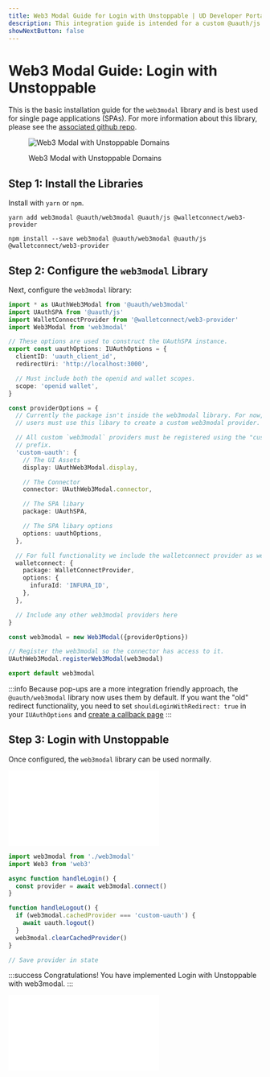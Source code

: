 ```yaml
---
title: Web3 Modal Guide for Login with Unstoppable | UD Developer Portal
description: This integration guide is intended for a custom @uauth/js integration, with ethereum provider, using web3 modal library.
showNextButton: false
---
```


# Web3 Modal Guide: Login with Unstoppable

This is the basic installation guide for the `web3modal` library and is best used for single page applications (SPAs). For more information about this library, please see the [associated github repo](https://github.com/unstoppabledomains/uauth/tree/main/packages/web3modal).

<figure>

![Web3 Modal with Unstoppable Domains](/images/login-selection-web3modal.png '#width=70%')

<figcaption>Web3 Modal with Unstoppable Domains</figcaption>
</figure>

## Step 1: Install the Libraries

Install with `yarn` or `npm`.

```shell yarn
yarn add web3modal @uauth/web3modal @uauth/js @walletconnect/web3-provider
```

```shell npm
npm install --save web3modal @uauth/web3modal @uauth/js @walletconnect/web3-provider
```

## Step 2: Configure the `web3modal` Library

Next, configure the `web3modal` library:

```typescript
import * as UAuthWeb3Modal from '@uauth/web3modal'
import UAuthSPA from '@uauth/js'
import WalletConnectProvider from '@walletconnect/web3-provider'
import Web3Modal from 'web3modal'

// These options are used to construct the UAuthSPA instance.
export const uauthOptions: IUAuthOptions = {
  clientID: 'uauth_client_id',
  redirectUri: 'http://localhost:3000',

  // Must include both the openid and wallet scopes.
  scope: 'openid wallet',
}

const providerOptions = {
  // Currently the package isn't inside the web3modal library. For now,
  // users must use this libary to create a custom web3modal provider.

  // All custom `web3modal` providers must be registered using the "custom-"
  // prefix.
  'custom-uauth': {
    // The UI Assets
    display: UAuthWeb3Modal.display,

    // The Connector
    connector: UAuthWeb3Modal.connector,

    // The SPA libary
    package: UAuthSPA,

    // The SPA libary options
    options: uauthOptions,
  },

  // For full functionality we include the walletconnect provider as well.
  walletconnect: {
    package: WalletConnectProvider,
    options: {
      infuraId: 'INFURA_ID',
    },
  },

  // Include any other web3modal providers here
}

const web3modal = new Web3Modal({providerOptions})

// Register the web3modal so the connector has access to it.
UAuthWeb3Modal.registerWeb3Modal(web3modal)

export default web3modal
```

:::info
Because pop-ups are a more integration friendly approach, the `@uauth/web3modal` library now uses them by default. If you want the "old" redirect functionality, you need to set `shouldLoginWithRedirect: true` in your `IUAuthOptions` and [create a callback page](/login-with-unstoppable/libraries/uauth-web3modal.md#shouldloginwithredirect)
:::

## Step 3: Login with Unstoppable

Once configured, the `web3modal` library can be used normally.

<embed src="/snippets/_login-mainnet-warning.md" />

```javascript
import web3modal from './web3modal'
import Web3 from 'web3'

async function handleLogin() {
  const provider = await web3modal.connect()
}

function handleLogout() {
  if (web3modal.cachedProvider === 'custom-uauth') {
    await uauth.logout()
  }
  web3modal.clearCachedProvider()
}

// Save provider in state
```

:::success Congratulations!
You have implemented Login with Unstoppable with web3modal.
:::

<embed src="/snippets/_login-paths-next.md" />